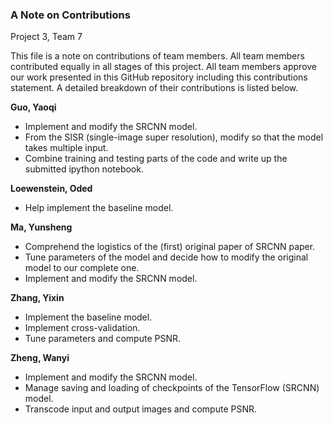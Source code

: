 ### A Note on Contributions

Project 3, Team 7

This file is a note on contributions of team members. All team members contributed equally in all stages of this project. All team members approve our work presented in this GitHub repository including this contributions statement. A detailed breakdown of their contributions is listed below.

**Guo, Yaoqi**
- Implement and modify the SRCNN model.
- From the SISR (single-image super resolution), modify so that the model takes multiple input.
- Combine training and testing parts of the code and write up the submitted ipython notebook.

**Loewenstein, Oded**
- Help implement the baseline model.

**Ma, Yunsheng** 
- Comprehend the logistics of the (first) original paper of SRCNN paper.
- Tune parameters of the model and decide how to modify the original model to our complete one.
- Implement and modify the SRCNN model.

**Zhang, Yixin**
- Implement the baseline model.
- Implement cross-validation.
- Tune parameters and compute PSNR.

**Zheng, Wanyi**
- Implement and modify the SRCNN model.
- Manage saving and loading of checkpoints of the TensorFlow (SRCNN) model.
- Transcode input and output images and compute PSNR.
